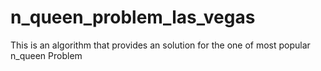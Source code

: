 # n_queen_problem_las_vegas
This is an algorithm that provides an solution for the one of  most popular n_queen Problem

